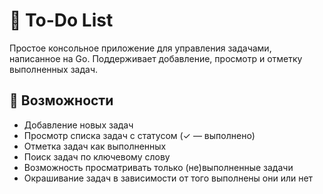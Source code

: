 # 📝 To-Do List

Простое консольное приложение для управления задачами, написанное на Go. Поддерживает добавление, просмотр и отметку выполненных задач.

## 🚀 Возможности

- Добавление новых задач
- Просмотр списка задач с статусом (✓ — выполнено)
- Отметка задач как выполненных
- Поиск задач по ключевому слову 
- Возможность просматривать только (не)выполненные задачи
- Окрашивание задач в зависимости от того выполнены они или нет
